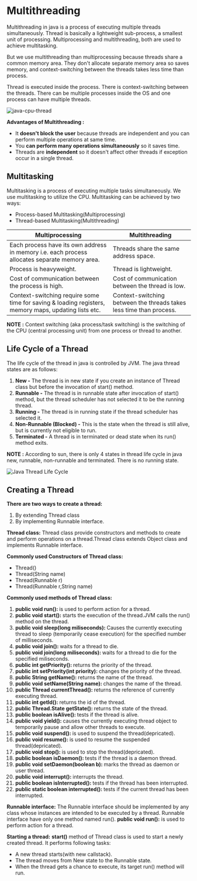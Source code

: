 # Multithreading

Multithreading in java is a process of executing multiple threads simultaneously. Thread is basically a lightweight sub-process, a smallest unit of processing. Multiprocessing and multithreading, both are used to achieve multitasking.

But we use multithreading than multiprocessing because threads share a common memory area. They don't allocate separate memory area so saves memory, and context-switching between the threads takes less time than process.

Thread is executed inside the process. There is context-switching between the threads. There can be multiple processes inside the OS and one process can have multiple threads.

![java-cpu-thread](https://user-images.githubusercontent.com/2780145/34954754-a19d1652-fa47-11e7-8d36-4ac3858383b2.png)

**Advantages of Multithreading :**
- It **doesn't block the user** because threads are independent and you can perform multiple operations at same time.
- You **can perform many operations simultaneously** so it saves time.
- Threads are **independent** so it doesn't affect other threads if exception occur in a single thread.

## Multitasking

Multitasking is a process of executing multiple tasks simultaneously. We use multitasking to utilize the CPU. Multitasking can be achieved by two ways:
- Process-based Multitasking(Multiprocessing)
- Thread-based Multitasking(Multithreading)

| Multiprocessing | Multithreading |
| --- | --- |
| Each process have its own address in memory i.e. each process allocates separate memory area. | Threads share the same address space. |
| Process is heavyweight. | Thread is lightweight. |
| Cost of communication between the process is high. | Cost of communication between the thread is low. |
| Context-switching require some time for saving & loading registers, memory maps, updating lists etc. | Context-switching between the threads takes less time than process. |

**NOTE :** Context switching (aka process/task switching) is the switching of the CPU (central processing unit) from one process or thread to another.

## Life Cycle of a Thread

The life cycle of the thread in java is controlled by JVM. The java thread states are as follows:
1. **New -** The thread is in new state if you create an instance of Thread class but before the invocation of start() method.
2. **Runnable -** The thread is in runnable state after invocation of start() method, but the thread scheduler has not selected it to be the running thread.
3. **Running -** The thread is in running state if the thread scheduler has selected it.
4. **Non-Runnable (Blocked) -** This is the state when the thread is still alive, but is currently not eligible to run.
5. **Terminated -** A thread is in terminated or dead state when its run() method exits.

**NOTE :** According to sun, there is only 4 states in thread life cycle in java new, runnable, non-runnable and terminated. There is no running state.

![Java Thread Life Cycle](https://user-images.githubusercontent.com/2780145/33823420-15edbc42-de81-11e7-9785-79e99b7b3a11.png)

## Creating a Thread

**There are two ways to create a thread:**
1. By extending Thread class
2. By implementing Runnable interface.

**Thread class:** 
Thread class provide constructors and methods to create and perform operations on a thread.Thread class extends Object class and implements Runnable interface.

**Commonly used Constructors of Thread class:**
- Thread()
- Thread(String name)
- Thread(Runnable r)
- Thread(Runnable r,String name)

**Commonly used methods of Thread class:**
<ol>
<li><strong>public void run():  </strong> is used to perform action for a thread.</li>
<li><strong>public void start():  </strong>starts the execution of the thread.JVM calls the run() method on the thread.</li>
<li><strong>public void sleep(long miliseconds):  </strong> Causes the currently executing thread to sleep (temporarily cease execution) for the specified number of milliseconds.</li>
<li><strong>public void join():  </strong>waits for a thread to die.</li>
<li><strong>public void join(long miliseconds):  </strong>waits for a thread to die for the specified miliseconds.</li>
<li><strong>public int getPriority():  </strong>returns the priority of the thread.</li>
<li><strong>public int setPriority(int priority):  </strong>changes the priority of the thread.</li>
<li><strong>public String getName():  </strong>returns the name of the thread.</li>
<li><strong>public void setName(String name):  </strong>changes the name of the thread.</li>
<li><strong>public Thread currentThread():  </strong>returns the reference of currently executing thread.</li>
<li><strong>public int getId():  </strong>returns the id of the thread.</li>
<li><strong>public Thread.State getState():  </strong>returns the state of the thread.</li>
<li><strong>public boolean isAlive():  </strong>tests if the thread is alive.</li>
<li><strong>public void yield():  </strong>causes the currently executing thread object to temporarily pause and allow other threads to execute.</li>
<li><strong>public void suspend():  </strong>is used to suspend the thread(depricated).</li>
<li><strong>public void resume():  </strong>is used to resume the suspended thread(depricated).</li>
<li><strong>public void stop():  </strong>is used to stop the thread(depricated).</li>
<li><strong>public boolean isDaemon():  </strong>tests if the thread is a daemon thread.</li>
<li><strong>public void setDaemon(boolean b):  </strong>marks the thread as daemon or user thread.</li>
<li><strong>public void interrupt():  </strong>interrupts the thread.</li>
<li><strong>public boolean isInterrupted():  </strong>tests if the thread has been interrupted.</li>
<li><strong>public static boolean interrupted():  </strong>tests if the current thread has been interrupted.</li>
</ol>

**Runnable interface:**
The Runnable interface should be implemented by any class whose instances are intended to be executed by a thread. Runnable interface have only one method named run(). **public void run():** is used to perform action for a thread.

**Starting a thread:**
**start()** method of Thread class is used to start a newly created thread. It performs following tasks:
- A new thread starts(with new callstack).
- The thread moves from New state to the Runnable state.
- When the thread gets a chance to execute, its target run() method will run.

